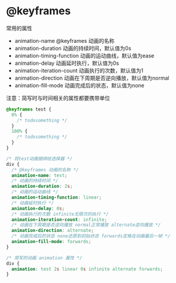 # @keyframes

常用的属性  
* animation-name              @keyframes 动画的名称
* animation-duration          动画的持续时间，默认值为0s
* animation-timing-function   动画的运动曲线，默认值为ease
* animation-delay             动画延时执行，默认值为0s
* animation-iteration-count   动画执行的次数，默认值为1
* animation-direction         动画在下周期是否逆向播放，默认值为normal
* animation-fill-mode         动画完成后的状态，默认值为none

注意：简写时与时间相关的属性都要携带单位

```css
@keyframes test {
  0% {
    /* todosomething */
  }
  100% {
    /* todosomething */
  }
}

/* 将test动画捆绑给选择器 */
div {
  /* @keyframes 动画的名称 */
  animation-name: test;
  /* 动画的持续时间 */
  animation-duration: 2s;
  /* 动画的运动曲线 */
  animation-timing-function: linear;
  /* 动画延时执行 */
  animation-delay: 0s;
  /* 动画执行的次数 infinite无限次的执行 */
  animation-iteration-count: infinite;
  /* 动画在下周期是否逆向播放 normal正常播放 alternate逆向播放 */
  animation-direction: alternate;
  /* 动画完成后的状态 none还原到初始状态 forwards定格在动画最后一帧 */
  animation-fill-mode: forwards;
}

/* 简写的动画 animation 属性 */
div {
  animation: test 2s linear 0s infinite alternate forwards;
}
```

